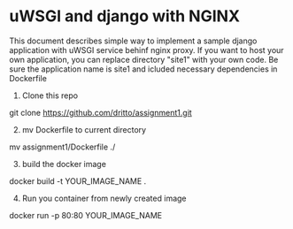 # uWSGI and django with NGINX 

This document describes simple way to implement a sample django application with uWSGI service behinf nginx proxy. If you want to host your own application, you can replace directory "site1" with your own code. Be sure the application name is site1 and icluded necessary dependencies in Dockerfile

1. Clone this repo 
  
git clone https://github.com/dritto/assignment1.git

2. mv Dockerfile to current directory 

mv assignment1/Dockerfile ./

3. build the docker image 

docker build -t YOUR_IMAGE_NAME .

4. Run you container from newly created image 

docker run -p 80:80 YOUR_IMAGE_NAME 

